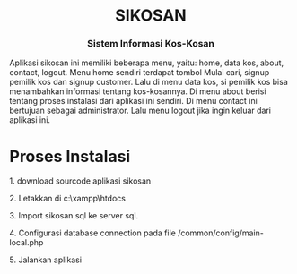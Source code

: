 <!DOCTYPE html>
<html>
<head>
</head>
<body>
<h1><strong><center>SIKOSAN</center></strong></h1>
<h3><strong><center>Sistem Informasi Kos-Kosan</center></strong></h3>
Aplikasi sikosan ini memiliki beberapa menu, yaitu: home, data kos, about, contact, logout. Menu home sendiri  terdapat tombol Mulai cari, signup pemilik kos dan signup customer. Lalu di menu data kos, si pemilik kos bisa menambahkan informasi tentang kos-kosannya. Di menu about berisi tentang proses instalasi dari aplikasi ini sendiri. Di menu contact ini bertujuan sebagai administrator. Lalu menu logout jika ingin keluar dari aplikasi ini.
<h1>Proses Instalasi</h1>
<p>1. download sourcode aplikasi sikosan</p>
<p>2. Letakkan di c:\xampp\htdocs</p>
<p>3. Import sikosan.sql ke server sql.</p>
<p>4. Configurasi database connection pada file /common/config/main-local.php</p>
<p>5. Jalankan aplikasi</p>

</body>
</html> 